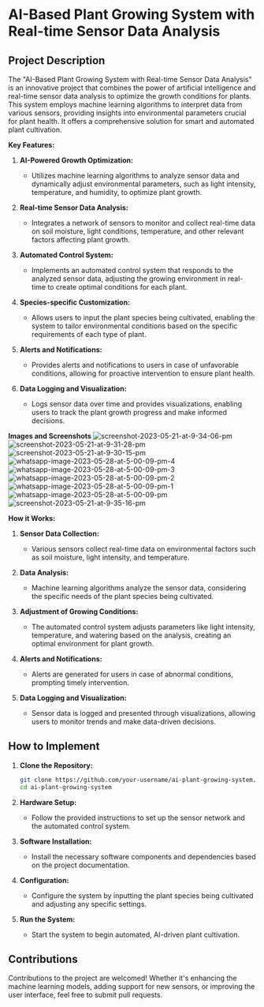 # AI-Based Plant Growing System with Real-time Sensor Data Analysis

## Project Description

The "AI-Based Plant Growing System with Real-time Sensor Data Analysis" is an innovative project that combines the power of artificial intelligence and real-time sensor data analysis to optimize the growth conditions for plants. This system employs machine learning algorithms to interpret data from various sensors, providing insights into environmental parameters crucial for plant health. It offers a comprehensive solution for smart and automated plant cultivation.

**Key Features:**

1. **AI-Powered Growth Optimization:**
   - Utilizes machine learning algorithms to analyze sensor data and dynamically adjust environmental parameters, such as light intensity, temperature, and humidity, to optimize plant growth.

2. **Real-time Sensor Data Analysis:**
   - Integrates a network of sensors to monitor and collect real-time data on soil moisture, light conditions, temperature, and other relevant factors affecting plant growth.

3. **Automated Control System:**
   - Implements an automated control system that responds to the analyzed sensor data, adjusting the growing environment in real-time to create optimal conditions for each plant.

4. **Species-specific Customization:**
   - Allows users to input the plant species being cultivated, enabling the system to tailor environmental conditions based on the specific requirements of each type of plant.

5. **Alerts and Notifications:**
   - Provides alerts and notifications to users in case of unfavorable conditions, allowing for proactive intervention to ensure plant health.

6. **Data Logging and Visualization:**
   - Logs sensor data over time and provides visualizations, enabling users to track the plant growth progress and make informed decisions.

**Images and Screenshots**
![screenshot-2023-05-21-at-9-34-06-pm](https://github.com/chethanachars/ai-plant-growing-system/assets/158150756/5ae3c7c9-68a8-4cab-8acf-889a90426ed1)
![screenshot-2023-05-21-at-9-31-28-pm](https://github.com/chethanachars/ai-plant-growing-system/assets/158150756/c6093d5c-a25a-4e8c-92d6-72d800414b72)
![screenshot-2023-05-21-at-9-30-15-pm](https://github.com/chethanachars/ai-plant-growing-system/assets/158150756/f2032813-6f8e-4337-9004-c28821bf9da0)
![whatsapp-image-2023-05-28-at-5-00-09-pm-4](https://github.com/chethanachars/ai-plant-growing-system/assets/158150756/593340e9-c9fe-4700-afac-4513e35eac6f)
![whatsapp-image-2023-05-28-at-5-00-09-pm-3](https://github.com/chethanachars/ai-plant-growing-system/assets/158150756/67bd8905-e594-483b-a018-0902e0c43260)
![whatsapp-image-2023-05-28-at-5-00-09-pm-2](https://github.com/chethanachars/ai-plant-growing-system/assets/158150756/c59d8e54-7a5d-45e7-b28e-10eeb4249a9a)
![whatsapp-image-2023-05-28-at-5-00-09-pm-1](https://github.com/chethanachars/ai-plant-growing-system/assets/158150756/8a8e3dcb-e0e3-4dc2-ab37-9ee662fc9bf1)
![whatsapp-image-2023-05-28-at-5-00-09-pm](https://github.com/chethanachars/ai-plant-growing-system/assets/158150756/211d716c-2860-492d-a330-f08fd1ca9282)
![screenshot-2023-05-21-at-9-35-16-pm](https://github.com/chethanachars/ai-plant-growing-system/assets/158150756/924da4b3-0d2c-4e63-8ef3-35b36537f488)


**How it Works:**

1. **Sensor Data Collection:**
   - Various sensors collect real-time data on environmental factors such as soil moisture, light intensity, and temperature.

2. **Data Analysis:**
   - Machine learning algorithms analyze the sensor data, considering the specific needs of the plant species being cultivated.

3. **Adjustment of Growing Conditions:**
   - The automated control system adjusts parameters like light intensity, temperature, and watering based on the analysis, creating an optimal environment for plant growth.

4. **Alerts and Notifications:**
   - Alerts are generated for users in case of abnormal conditions, prompting timely intervention.

5. **Data Logging and Visualization:**
   - Sensor data is logged and presented through visualizations, allowing users to monitor trends and make data-driven decisions.

## How to Implement

1. **Clone the Repository:**
   ```bash
   git clone https://github.com/your-username/ai-plant-growing-system.git
   cd ai-plant-growing-system
   ```

2. **Hardware Setup:**
   - Follow the provided instructions to set up the sensor network and the automated control system.

3. **Software Installation:**
   - Install the necessary software components and dependencies based on the project documentation.

4. **Configuration:**
   - Configure the system by inputting the plant species being cultivated and adjusting any specific settings.

5. **Run the System:**
   - Start the system to begin automated, AI-driven plant cultivation.

## Contributions

Contributions to the project are welcomed! Whether it's enhancing the machine learning models, adding support for new sensors, or improving the user interface, feel free to submit pull requests.
